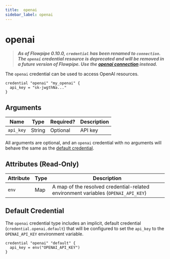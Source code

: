 ```yaml
---
title:  openai
sidebar_label: openai
---
```


# openai

> ***As of Flowpipe 0.10.0, `credential` has been renamed to `connection`.  The `openai` credential resource is deprecated and will be removed in a future version of Flowpipe. Use the [openai connection](/docs/reference/config-files/connection/openai) instead.***

The `openai` credential can be used to access OpenAI resources.

```hcl
credential "openai" "my_openai" {
  api_key = "sk-jwgthNa..."
}
```

## Arguments

| Name            | Type    | Required?| Description
|-----------------|---------|----------|-------------------
| `api_key`       |  String | Optional | API key

All arguments are optional, and an `openai` credential with no arguments will behave the same as the [default credential](#default-credential).

## Attributes (Read-Only)

| Attribute       | Type    | Description
|-----------------|---------|-----------------
| `env`           | Map     | A map of the resolved credential-related environment variables (`OPENAI_API_KEY`)

## Default Credential

The `openai` credential type includes an implicit, default credential (`credential.openai.default`) that will be configured to set the `api_key` to the `OPENAI_API_KEY` environment variable.

```hcl
credential "openai" "default" {
  api_key = env("OPENAI_API_KEY")
}
```
